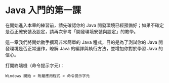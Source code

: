 # Java 入門的第一課

在開始進入本章的練習前，請先確認你的 Java 開發環境已經預備好；如果不確定是否正確安裝及設定，請再次參考「開發環境安裝與設定」的教學。

這一章我們將開始動手撰寫非常簡單的 Java 程式，目的是為了測試你的 Java 開發環境是否正常運作，瞭解 Java 的編譯與執行方法，並增加你對於學習 Java 的信心。

打開終端機（命令提示字元）：

    Windows 開始 > 附屬應用程式 > 命令提示字元

